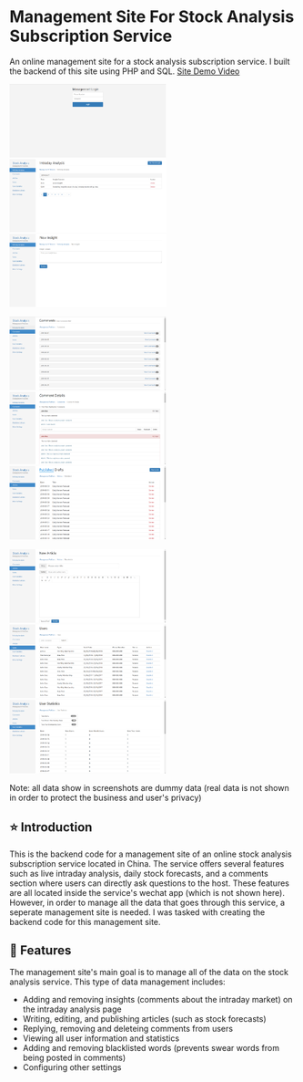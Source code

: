 # Management Site For Stock Analysis Subscription Service
An online management site for a stock analysis subscription service. I built the backend of this site using PHP and SQL. [Site Demo Video](https://www.youtube.com/watch?v=mSV1RIWVRtQ)

<img src="screenshots/Management7.PNG" width="275" title="Login Page for Admin"> <img src="screenshots/Management1.PNG" width="275" title="Intraday Analysis"> <img src="screenshots/Management9.PNG" width="275" title="Add New Insights">

<img src="screenshots/Management2.PNG" width="275" title="Comments"> <img src="screenshots/Management3.PNG" width="275" title="View Comment Details"> <img src="screenshots/Management4.PNG" width="275" title="Articles">

<img src="screenshots/Management5.PNG" width="275" title="Add new Articles"> <img src="screenshots/Management6.PNG" width="275" title="View User Info"> <img src="screenshots/Management8.PNG" width="275" title="View User Stats">

Note: all data show in screenshots are dummy data (real data is not shown in order to protect the business and user's privacy)

## :star: Introduction 
This is the backend code for a management site of an online stock analysis subscription service located in China. The service offers several features such as live intraday analysis, daily stock forecasts, and a comments section where users can directly ask questions to the host. These features are all located inside the service's wechat app (which is not shown here). However, in order to manage all the data that goes through this service, a seperate management site is needed. I was tasked with creating the backend code for this management site.

## :pushpin: Features 
The management site's main goal is to manage all of the data on the stock analysis service. This type of data management includes:
- Adding and removing insights (comments about the intraday market) on the intraday analysis page
- Writing, editing, and publishing articles (such as stock forecasts)
- Replying, removing and deleteing comments from users
- Viewing all user information and statistics
- Adding and removing blacklisted words (prevents swear words from being posted in comments)
- Configuring other settings
